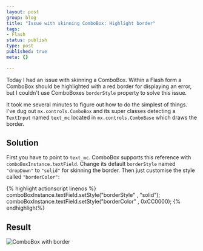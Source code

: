 ```yaml
--- 
layout: post
group: blog
title: "Issue with skinning ComboBox: Highlight border"
tags: 
- Flash
status: publish
type: post
published: true
meta: {}

---
```

Today I had an issue with skinning a ComboBox. Within a Flash form a ComboBox should be highlighted with a red border for displaying an error, but I couldn't use ComboBoxes `borderStyle` property to solve this issue.

It took me several minutes to figure out how to do the simplest of things. I've dug out `mx.controls.ComboBox` and its super classes detecting a `TextInput` named `text_mc` located in `mx.controls.ComboBase` which draws the border.

<!--more-->

## Solution

First you have to point to `text_mc`. ComboBox supports this reference with `comboBoxInstance.textField`. Change its default `borderStyle` named `"dropDown"` to `"solid"` for skinning the border. Then just customise the style called `"borderColor"`:

{% highlight actionscript linenos %}
comboBoxInstance.textField.setStyle("borderStyle" , "solid");
comboBoxInstance.textField.setStyle("borderColor" , 0xCC0000);
{% endhighlight%}

## Result

![ComboBox with border](/blog/uploads/2007/03/comboboxborder.png)
